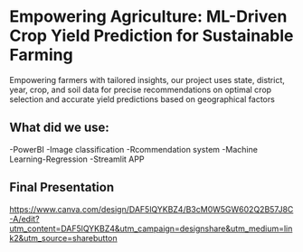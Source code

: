 # Empowering Agriculture: ML-Driven Crop Yield Prediction  for Sustainable Farming

 
 	
Empowering farmers with tailored insights, our project uses state, district, year, crop, and soil data for precise recommendations on optimal crop selection and accurate yield predictions based on geographical factors

## What did we use:
-PowerBI
-Image classification
-Rcommendation system
-Machine Learning-Regression
-Streamlit APP 


## Final Presentation 
https://www.canva.com/design/DAF5lQYKBZ4/B3cM0W5GW602Q2B57J8C-A/edit?utm_content=DAF5lQYKBZ4&utm_campaign=designshare&utm_medium=link2&utm_source=sharebutton
